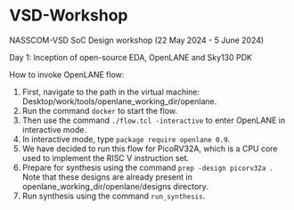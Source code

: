 # VSD-Workshop
NASSCOM-VSD SoC Design workshop (22 May 2024 - 5 June 2024)

Day 1: Inception of open-source EDA, OpenLANE and Sky130 PDK

How to invoke OpenLANE flow:
1. First, navigate to the path in the virtual machine: Desktop/work/tools/openlane_working_dir/openlane.
2. Run the command ```docker``` to start the flow.
3. Then use the command ```./flow.tcl -interactive``` to enter OpenLANE in interactive mode.
4. In interactive mode, type ```package require openlane 0.9```.
5. We have decided to run this flow for PicoRV32A, which is a CPU core used to implement the RISC V instruction set.
6. Prepare for synthesis using the command ```prep -design picorv32a ```. Note that these designs are already present in openlane_working_dir/openlane/designs directory.
7. Run synthesis using the command ```run_synthesis```. 
